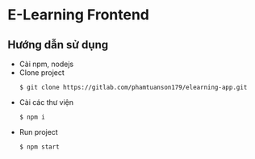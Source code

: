 # E-Learning Frontend

## Hướng dẫn sử dụng

- Cài npm, nodejs
- Clone project
  ```shell
  $ git clone https://gitlab.com/phamtuanson179/elearning-app.git
  ```
- Cài các thư viện
  ```shell
  $ npm i
  ```
- Run project
  ```shell
  $ npm start
  ```
